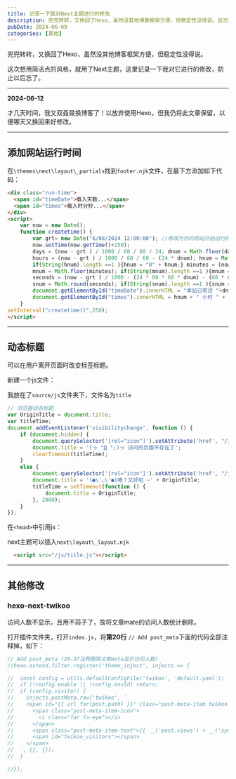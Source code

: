 ```yaml
---
title: 记录一下我对Next主题进行的修改
description: 兜兜转转，又换回了Hexo，虽然没其他博客框架方便，但稳定性没得说。这次想用简洁点的风格，就用了Next主题，这里记录一下我对它进行的修改，防止以后忘了。
pubDate: 2024-06-09
categories: [其他]
---
```



兜兜转转，又换回了Hexo，虽然没其他博客框架方便，但稳定性没得说。

这次想用简洁点的风格，就用了Next主题，这里记录一下我对它进行的修改，防止以后忘了。

------

**2024-06-12**

才几天时间，我又双叒叕换博客了！以放弃使用Hexo，但我仍将此文章保留，以便哪天又换回来好修改。

------



## 添加网站运行时间

在`\themes\next\layout\_partials`找到`footer.njk`文件，在最下方添加如下代码：

```html
<div class="run-time">
  <span id="timeDate">载入天数...</span>
  <span id="times">载入时分秒...</span>
</div>
<script>
    var now = new Date();
    function createtime() {
        var grt= new Date("6/08/2024 12:00:00"); //修改为你的网站开始运行的时间
        now.setTime(now.getTime()+250);
        days = (now - grt ) / 1000 / 60 / 60 / 24; dnum = Math.floor(days);
        hours = (now - grt ) / 1000 / 60 / 60 - (24 * dnum); hnum = Math.floor(hours);
        if(String(hnum).length ==1 ){hnum = "0" + hnum;} minutes = (now - grt ) / 1000 /60 - (24 * 60 * dnum) - (60 * hnum);
        mnum = Math.floor(minutes); if(String(mnum).length ==1 ){mnum = "0" + mnum;}
        seconds = (now - grt ) / 1000 - (24 * 60 * 60 * dnum) - (60 * 60 * hnum) - (60 * mnum);
        snum = Math.round(seconds); if(String(snum).length ==1 ){snum = "0" + snum;}
        document.getElementById("timeDate").innerHTML = "本站已苟活 "+dnum+" 天 ";
        document.getElementById("times").innerHTML = hnum + " 小时 " + mnum + " 分 " + snum + " 秒.";
    }
setInterval("createtime()",250);
</script>
```



------



## 动态标题

可以在用户离开页面时改变标签标题。

新建一个js文件：

我放在了`source/js`文件夹下，文件名为`title`

```js
// 浏览器动态标题
var OriginTitle = document.title;
var titleTime;
document.addEventListener('visibilitychange', function () {
    if (document.hidden) {
        document.querySelector('[rel="icon"]').setAttribute('href', "/images/failure.ico");
        document.title = '(っ °Д °;)っ 访问的页面不存在了';
        clearTimeout(titleTime);
    }
    else {
        document.querySelector('[rel="icon"]').setAttribute('href', "/images/favicon.ico");
        document.title = '(●\'◡\'●)噫？又好啦 ~' + OriginTitle;
        titleTime = setTimeout(function () {
            document.title = OriginTitle;
        }, 2000);
    }
});
```

在`<head>`中引用js：

next主题可以插入`next\layout\_layout.njk`

```html
  <script src="/js/title.js"></script>
```



------



## 其他修改

### hexo-next-twikoo

访问人数不显示，且用不蒜子了，故将文章mate的访问人数统计删除。

打开插件文件夹，打开`index.js`，将**第20行** `// Add post_meta`下面的代码全部注释掉，如下：

```js
// Add post_meta (20-37注释删除文章meta显示访问人数)
//hexo.extend.filter.register('theme_inject', injects => {

//  const config = utils.defaultConfigFile('twikoo', 'default.yaml');
//  if (!config.enable || !config.envId) return;
//  if (config.visitor) {
//    injects.postMeta.raw('twikoo', `
//    <span id="{{ url_for(post.path) }}" class="post-meta-item twikoo_visitors" data-flag-title="{{ post.title }}" title="{{ __('post.views') }}">
//      <span class="post-meta-item-icon">
//        <i class="far fa-eye"></i>
//      </span>
//      <span class="post-meta-item-text">{{ __('post.views') + __('symbol.colon') }}</span>
//      <span id="twikoo_visitors"></span>
//    </span>
//  `, {}, {});
//  }

//});
```

